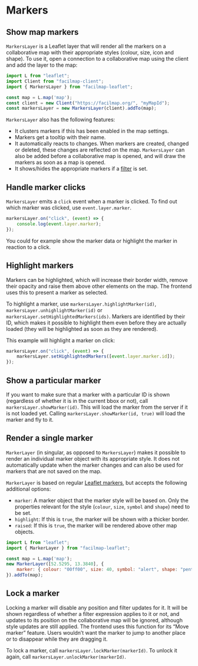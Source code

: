 # Markers

## Show map markers

`MarkersLayer` is a Leaflet layer that will render all the markers on a collaborative map with their appropriate styles (colour, size, icon and shape). To use it, open a connection to a collaborative map using the client and add the layer to the map:

```javascript
import L from "leaflet";
import Client from "facilmap-client";
import { MarkersLayer } from "facilmap-leaflet";

const map = L.map('map');
const client = new Client("https://facilmap.org/", "myMapId");
const markersLayer = new MarkersLayer(client).addTo(map);
```

`MarkersLayer` also has the following features:
* It clusters markers if this has been enabled in the map settings.
* Markers get a tooltip with their name.
* It automatically reacts to changes. When markers are created, changed or deleted, these changes are reflected on the map. `MarkersLayer` can also be added before a collaborative map is opened, and will draw the markers as soon as a map is opened.
* It shows/hides the appropriate markers if a [filter](./filter.md) is set.

## Handle marker clicks

`MarkersLayer` emits a `click` event when a marker is clicked. To find out which marker was clicked, use `event.layer.marker`.

```javascript
markersLayer.on("click", (event) => {
	console.log(event.layer.marker);
});
```

You could for example show the marker data or highlight the marker in reaction to a click.

## Highlight markers

Markers can be highlighted, which will increase their border width, remove their opacity and raise them above other elements on the map. The frontend uses this to present a marker as selected.

To highlight a marker, use `markersLayer.highlightMarker(id)`, `markersLayer.unhighlightMarker(id)` or `markersLayer.setHighlightedMarkers(ids)`. Markers are identified by their ID, which makes it possible to highlight them even before they are actually loaded (they will be highlighted as soon as they are rendered).

This example will highlight a marker on click:

```javascript
markersLayer.on("click", (event) => {
	markersLayer.setHighlightedMarkers([event.layer.marker.id]);
});
```

## Show a particular marker

If you want to make sure that a marker with a particular ID is shown (regardless of whether it is in the current bbox or not), call `markersLayer.showMarker(id)`. This will load the marker from the server if it is not loaded yet. Calling `markersLayer.showMarker(id, true)` will load the marker and fly to it.

## Render a single marker

`MarkerLayer` (in singular, as opposed to `MarkersLayer`) makes it possible to render an individual marker object with its appropriate style. It does not automatically update when the marker changes and can also be used for markers that are not saved on the map.

`MarkerLayer` is based on regular [Leaflet markers](https://leafletjs.com/reference.html#marker), but accepts the following additional options:
* `marker`: A marker object that the marker style will be based on. Only the properties relevant for the style (`colour`, `size`, `symbol` and `shape`) need to be set.
* `highlight`: If this is `true`, the marker will be shown with a thicker border.
* `raised`: If this is `true`, the marker will be rendered above other map objects.

```javascript
import L from "leaflet";
import { MarkerLayer } from "facilmap-leaflet";

const map = L.map('map');
new MarkerLayer([52.5295, 13.3840], {
	marker: { colour: "00ff00", size: 40, symbol: "alert", shape: "pentagon" }
}).addTo(map);
```

## Lock a marker

Locking a marker will disable any position and filter updates for it. It will be shown regardless of whether a filter expression applies to it or not, and updates to its position on the collaborative map will be ignored, although style updates are still applied. The frontend uses this function for its “Move marker” feature. Users wouldn’t want the marker to jump to another place or to disappear while they are dragging it.

To lock a marker, call `markersLayer.lockMarker(markerId)`. To unlock it again, call `markersLayer.unlockMarker(markerId)`.